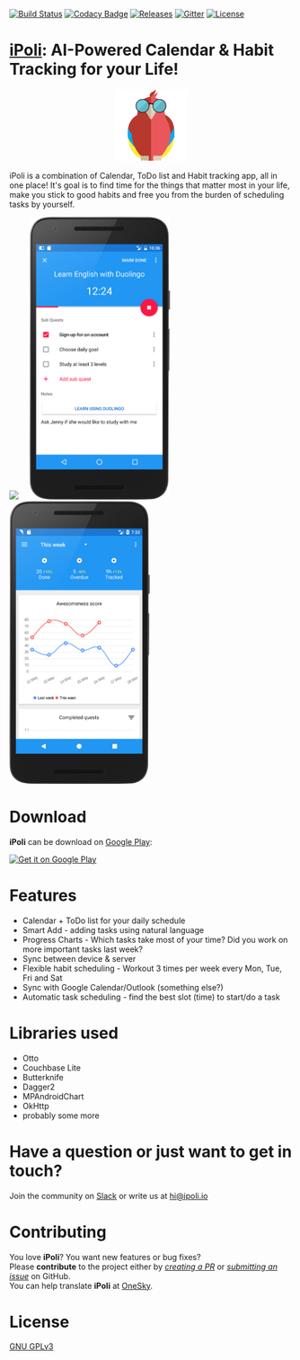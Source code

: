 [![Build Status](https://img.shields.io/circleci/project/github/iPoli/iPoli-android/kotlin.svg?style=flat-square)](https://circleci.com/gh/iPoli/iPoli-android)
[![Codacy Badge](https://img.shields.io/codacy/grade/5cad37c9a6e6415eb5fee3578bc6706d.svg?style=flat-square)](https://www.codacy.com/app/iPoli/iPoli-android?utm_source=github.com&amp;utm_medium=referral&amp;utm_content=iPoli/iPoli-android&amp;utm_campaign=Badge_Grade)
[![Releases](https://img.shields.io/github/release/iPoli/iPoli-android.svg?style=flat-square)](https://github.com/iPoli/iPoli-android/releases/latest)
[![Gitter](https://img.shields.io/gitter/room/iPoli/Awesomeness.svg?style=flat-square)](https://gitter.im/iPoli/Awesomeness)
[![License](https://img.shields.io/github/license/iPoli/iPoli-android.svg?style=flat-square)](https://github.com/iPoli/iPoli-android/blob/master/LICENSE.md)

# [iPoli](http://bit.ly/ipoli-android): AI-Powered Calendar & Habit Tracking for your Life!

<p align="center"><img src="./.github/icon.png" width="128px"/></p>

iPoli is a combination of Calendar, ToDo list and Habit tracking app, all in one place! It's goal is to find time for the things that matter most in your life, make you stick to good habits and free you from the burden of scheduling tasks by yourself.

<img src="./.github/screens/calendar.png" width="250px"/> &nbsp;&nbsp;&nbsp;
<img src="./.github/screens/quest.png" width="250px"/> &nbsp;&nbsp;&nbsp;
<img src="./.github/screens/growth.png" width="250px"/> &nbsp;&nbsp;&nbsp;

# Download

**iPoli** can be download on [Google Play](http://bit.ly/ipoli-android):

<a href="http://bit.ly/ipoli-android"><img alt="Get it on Google Play" src="https://play.google.com/intl/en_us/badges/images/generic/en-play-badge.png" height="80"/></a>

# Features

* Calendar + ToDo list for your daily schedule
* Smart Add - adding tasks using natural language
* Progress Charts - Which tasks take most of your time? Did you work on more important tasks last week?
* Sync between device & server
* Flexible habit scheduling - Workout 3 times per week every Mon, Tue, Fri and Sat
* Sync with Google Calendar/Outlook (something else?)
* Automatic task scheduling - find the best slot (time) to start/do a task

# Libraries used

* Otto
* Couchbase Lite
* Butterknife
* Dagger2
* MPAndroidChart
* OkHttp
* probably some more

# Have a question or just want to get in touch?

Join the community on [Slack](https://slofile.com/slack/productivityhackers) or write us at [hi@ipoli.io](mailto:hi@ipoli.io)

# Contributing

You love **iPoli**? You want new features or bug fixes?  
Please **contribute** to the  project either by [_creating a PR_](https://github.com/iPoli/iPoli-android/compare) or [_submitting an issue_](https://github.com/iPoli/iPoli-android/issues/new) on GitHub.  
You can help translate **iPoli** at [OneSky](https://ossiudx.oneskyapp.com/collaboration/project?id=110776).

# License

[GNU GPLv3](https://github.com/iPoli/iPoli-android/blob/master/LICENSE.md)
